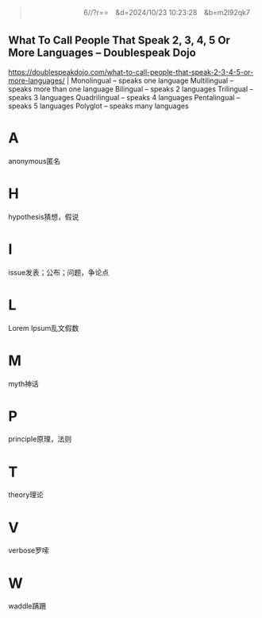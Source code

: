 
>　　　　　　　　6//?r=⭐　&d=2024/10/23 10:23:28　&b=m2l92qk7
## What To Call People That Speak 2, 3, 4, 5 Or More Languages – Doublespeak Dojo
https://doublespeakdojo.com/what-to-call-people-that-speak-2-3-4-5-or-more-languages/
|
Monolingual – speaks one language
Multilingual – speaks more than one language
Bilingual – speaks 2 languages
Trilingual – speaks 3 languages
Quadrilingual – speaks 4 languages
Pentalingual – speaks 5 languages
Polyglot – speaks many languages

# A
anonymous匿名

# H
hypothesis猜想，假说

# I
issue发表；公布；问题，争论点

# L
Lorem Ipsum乱文假数

# M
myth神话

# P
principle原理，法则

# T
theory理论

# V
verbose罗嗦

# W
waddle蹒跚
